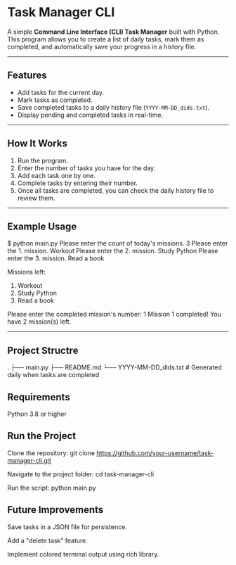 # Task Manager CLI

A simple **Command Line Interface (CLI) Task Manager** built with Python.  
This program allows you to create a list of daily tasks, mark them as completed, and automatically save your progress in a history file.

---

## Features

- Add tasks for the current day.
- Mark tasks as completed.
- Save completed tasks to a daily history file (`YYYY-MM-DD_dids.txt`).
- Display pending and completed tasks in real-time.

---

## How It Works

1. Run the program.
2. Enter the number of tasks you have for the day.
3. Add each task one by one.
4. Complete tasks by entering their number.
5. Once all tasks are completed, you can check the daily history file to review them.

---

## Example Usage

$ python main.py
Please enter the count of today's missions.
3
Please enter the 1. mission.
Workout
Please enter the 2. mission.
Study Python
Please enter the 3. mission.
Read a book

Missions left:
1. Workout
2. Study Python
3. Read a book

Please enter the completed mission's number:
1
Mission 1 completed!
You have 2 mission(s) left.

---

## Project Structre
.
├── main.py
├── README.md
└── YYYY-MM-DD_dids.txt   # Generated daily when tasks are completed

## Requirements
Python 3.8 or higher

## Run the Project
Clone the repository:
git clone https://github.com/your-username/task-manager-cli.git

Navigate to the project folder:
cd task-manager-cli

Run the script:
python main.py

## Future Improvements
Save tasks in a JSON file for persistence.

Add a "delete task" feature.

Implement colored terminal output using rich library.

